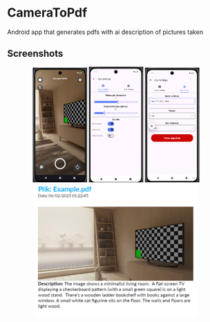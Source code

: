 # CameraToPdf
Android app that generates pdfs with ai description of pictures taken

## Screenshots
<p align="center">
  <img src="https://raw.githubusercontent.com/Gamowy/CameraToPdf/refs/heads/main/Screenshots/Screenshot1.png" width="25%">
  <img src="https://raw.githubusercontent.com/Gamowy/CameraToPdf/refs/heads/main/Screenshots/Screenshot2.png" width="25%">
  <img src="https://raw.githubusercontent.com/Gamowy/CameraToPdf/refs/heads/main/Screenshots/Screenshot3.png" width="25%"
  <img src="https://raw.githubusercontent.com/Gamowy/CameraToPdf/refs/heads/main/Screenshots/Screenshot4.png" width="25%">
  <img src="https://raw.githubusercontent.com/Gamowy/CameraToPdf/refs/heads/main/Screenshots/Screenshot5.png" width="75%">
</p>


